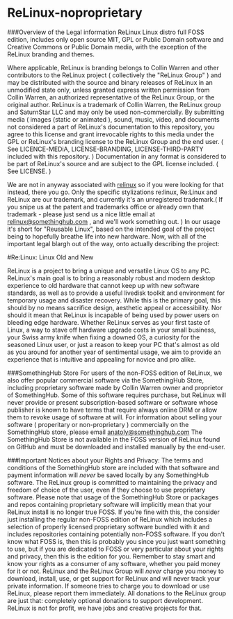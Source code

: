 # ReLinux-noproprietary
###Overview of the Legal information
ReLinux Linux distro full FOSS edition, includes only open source MIT, GPL or Public Domain software and Creative Commons or Public Domain media, with the exception of the ReLinux branding and themes. 

Where applicable, ReLinux is branding belongs to Collin Warren and other contributors to the ReLinux project ( collectively the "ReLinux Group" ) and may be distributed with the source and binary releases of ReLinux in an unmodified state only, unless granted express written permission from Collin Warren, an authorized representative of the ReLinux Group, or the original author. ReLinux is a trademark of Collin Warren, the ReLinux group and SaturnStar LLC and may only be used non-commercially. By submitting media ( images (static or animated ), sound, music, video, and documents not considered a part of ReLinux's documentation to this repository, you agree to this license and grant irrevocable rights to this media under the GPL or ReLinux's branding license to the ReLinux Group and the end user. ( See LICENCE-MEDiA, LICENSE-BRANDING, LICENSE-THIRD-PARTY included with this repository. ) Documentation in any format is considered to be part of ReLinux's source and are subject to the GPL license included. ( See LICENSE. )

We are not in anyway associated with [relinux](https://sourceforge.net/projects/re-linux/) so if you were looking for that instead, there you go. Only the specific stylizations re:linux, Re:Linux and ReLinux are our trademark, and currently it's an unregistered trademark.( If you snipe us at the patent and trademarks office or already own that trademark - please just send us a nice little email at <relinux@somethinghub.com> , and we'll work something out. ) In our usage it's short for "Reusable Linux", based on the intended goal of the project being to hopefully breathe life into new hardware. Now, with all of the important legal blargh out of the way, onto actually describing the project:

#Re:Linux: Linux Old and New

ReLinux is a project to bring a unique and versatile Linux OS to any PC. ReLinux's main goal is to bring a reasonably robust and modern desktop experience to old hardware that cannot keep up with new software standards, as well as to provide a useful livedisk toolkit and environment for temporary usage and disaster recovery. While this is the primary goal, this should by no means sacrifice design, aesthetic appeal or accessibility. Nor should it mean that ReLinux is incapable of being used by power users on bleeding edge hardware. Whether ReLinux serves as your first taste of Linux, a way to stave off hardware upgrade costs in your small business, your Swiss army knife when fixing a downed OS, a curiosity for the seasoned Linux user, or just a reason to keep your PC that's almost as old as you around for another year of sentimental usage, we aim to provide an experience that is intuitive and appealing for novice and pro alike.

###SomethingHub Store
For users of the non-FOSS edition of ReLinux, we also offer popular commercial software via the SomethingHub Store, including proprietary software made by Collin Warren owner and proprietor of SomethingHub. Some of this software requires purchase, but ReLinux will never provide or present subscription-based software or software whose publisher is known to have terms that require always online DRM or allow them to revoke usage of software at will. For information about selling your software ( properitary or non-proprietary ) commercially on the SomethingHub store, please email <anatoly@somethinghub.com> The SomethingHub Store is not available in the FOSS version of ReLinux found on GitHub and must be downloaded and installed manually by the end-user. 

###Important Notices about your Rights and Privacy:
The terms and conditions of the SomethingHub store are included with that software and payment information will *never* be saved locally by any SomethingHub software. The ReLinux group is committed to maintaining the privacy and freedom of choice of the user, even if they choose to use proprietary software. Please note that usage of the SomethingHub Store or packages and repos containing proprietary software will implicitly mean that your ReLinux install is no longer true FOSS. If you're fine with this, the consider just installing the regular non-FOSS edition of ReLinux which includes a selection of properly licensed proprietary software bundled with it and includes repositories containing potentially non-FOSS software. If you don't know what FOSS is, then this is probably you since you just want something to use, but if you are dedicated to FOSS or very particular about your rights and privacy, then this is the edition for you. Remember to stay smart and know your rights as a consumer of any software, whether you paid money for it or not. ReLinux and the ReLinux Group will *never* charge you money to download, install, use, or get support for ReLinux and will never track your private information. If someone tries to charge you to download or use ReLinux, please report them immediately. All donations to the ReLinux group are just that: completely optional donations to support development. ReLinux is not for profit, we have jobs and creative projects for that.
